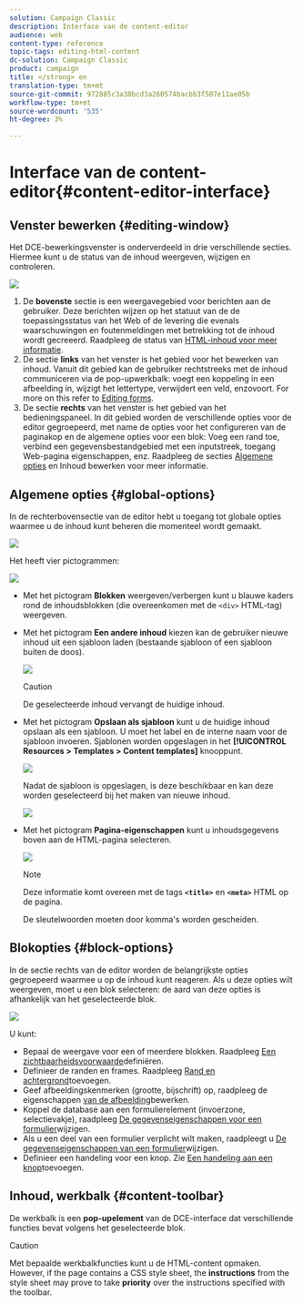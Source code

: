 ```yaml
---
solution: Campaign Classic
description: Interface van de content-editor
audience: web
content-type: reference
topic-tags: editing-html-content
dc-solution: Campaign Classic
product: campaign
title: </strong> en
translation-type: tm+mt
source-git-commit: 972885c3a38bcd3a260574bacbb3f507e11ae05b
workflow-type: tm+mt
source-wordcount: '535'
ht-degree: 3%

---
```



# Interface van de content-editor{#content-editor-interface}

## Venster bewerken {#editing-window}

Het DCE-bewerkingsvenster is onderverdeeld in drie verschillende secties. Hiermee kunt u de status van de inhoud weergeven, wijzigen en controleren.

![](assets/dce_decoupe_window_nb.png)

1. De **bovenste** sectie is een weergavegebied voor berichten aan de gebruiker. Deze berichten wijzen op het statuut van de de toepassingsstatus van het Web of de levering die evenals waarschuwingen en foutenmeldingen met betrekking tot de inhoud wordt gecreeerd. Raadpleeg de status van [HTML-inhoud voor meer informatie](../../web/using/content-editing-best-practices.md#html-content-statuses).
1. De sectie **links** van het venster is het gebied voor het bewerken van inhoud. Vanuit dit gebied kan de gebruiker rechtstreeks met de inhoud communiceren via de pop-upwerkbalk: voegt een koppeling in een afbeelding in, wijzigt het lettertype, verwijdert een veld, enzovoort. For more on this refer to [Editing forms](../../web/using/editing-content.md#editing-forms).
1. De sectie **rechts** van het venster is het gebied van het bedieningspaneel. In dit gebied worden de verschillende opties voor de editor gegroepeerd, met name de opties voor het configureren van de paginakop en de algemene opties voor een blok: Voeg een rand toe, verbind een gegevensbestandgebied met een inputstreek, toegang Web-pagina eigenschappen, enz. Raadpleeg de secties [Algemene opties](#global-options) en Inhoud [](../../web/using/editing-content.md) bewerken voor meer informatie.

## Algemene opties {#global-options}

In de rechterbovensectie van de editor hebt u toegang tot globale opties waarmee u de inhoud kunt beheren die momenteel wordt gemaakt.

![](assets/dce_global_options.png)

Het heeft vier pictogrammen:

![](assets/dce_icons_sidebar.png)

* Met het pictogram **Blokken** weergeven/verbergen kunt u blauwe kaders rond de inhoudsblokken (die overeenkomen met de `<div>` HTML-tag) weergeven.

* Met het pictogram **Een andere inhoud** kiezen kan de gebruiker nieuwe inhoud uit een sjabloon laden (bestaande sjabloon of een sjabloon buiten de doos).

   ![](assets/dce_popup_templatechoice.png)

   >[!CAUTION]
   >
   >De geselecteerde inhoud vervangt de huidige inhoud.

* Met het pictogram **Opslaan als sjabloon** kunt u de huidige inhoud opslaan als een sjabloon. U moet het label en de interne naam voor de sjabloon invoeren. Sjablonen worden opgeslagen in het **[!UICONTROL Resources > Templates > Content templates]** knooppunt.

   ![](assets/dce_popup_savetemplate.png)

   Nadat de sjabloon is opgeslagen, is deze beschikbaar en kan deze worden geselecteerd bij het maken van nieuwe inhoud.

   ![](assets/dce_create_fromtemplate.png)

* Met het pictogram **Pagina-eigenschappen** kunt u inhoudsgegevens boven aan de HTML-pagina selecteren.

   ![](assets/dce_popup_headerhtml.png)

   >[!NOTE]
   >
   >Deze informatie komt overeen met de tags **`<title>`** en **`<meta>`** HTML op de pagina.
   >
   >De sleutelwoorden moeten door komma&#39;s worden gescheiden.

## Blokopties {#block-options}

In de sectie rechts van de editor worden de belangrijkste opties gegroepeerd waarmee u op de inhoud kunt reageren. Als u deze opties wilt weergeven, moet u een blok selecteren: de aard van deze opties is afhankelijk van het geselecteerde blok.

![](assets/dce_right_section.png)

U kunt:

* Bepaal de weergave voor een of meerdere blokken. Raadpleeg [Een zichtbaarheidsvoorwaarde](../../web/using/editing-content.md#defining-a-visibility-condition)definiëren.
* Definieer de randen en frames. Raadpleeg [Rand en achtergrond](../../web/using/editing-content.md#adding-a-border-and-background)toevoegen.
* Geef afbeeldingskenmerken (grootte, bijschrift) op, raadpleeg de eigenschappen [van de afbeelding](../../web/using/editing-content.md#editing-image-properties)bewerken.
* Koppel de database aan een formulierelement (invoerzone, selectievakje), raadpleeg [De gegevenseigenschappen voor een formulier](../../web/using/editing-content.md#changing-the-data-properties-for-a-form)wijzigen.
* Als u een deel van een formulier verplicht wilt maken, raadpleegt u [De gegevenseigenschappen van een formulier](../../web/using/editing-content.md#changing-the-data-properties-for-a-form)wijzigen.
* Definieer een handeling voor een knop. Zie [Een handeling aan een knop](../../web/using/editing-content.md#adding-an-action-to-a-button)toevoegen.

## Inhoud, werkbalk {#content-toolbar}

De werkbalk is een **pop-upelement** van de DCE-interface dat verschillende functies bevat volgens het geselecteerde blok.

>[!CAUTION]
>
>Met bepaalde werkbalkfuncties kunt u de HTML-content opmaken. However, if the page contains a CSS style sheet, the **instructions** from the style sheet may prove to take **priority** over the instructions specified with the toolbar.

